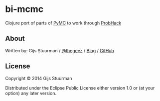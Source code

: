 # bi-mcmc

Clojure port of parts of [PyMC][PyMC] to work through [ProbHack] 

[PyMC]: https://github.com/pymc-devs/pymc
[ProbHack]: https://github.com/CamDavidsonPilon/Probabilistic-Programming-and-Bayesian-Methods-for-Hackers

## About

Written by:
Gijs Stuurman / [@thegeez][twt] / [Blog][blog] / [GitHub][github]

[twt]: http://twitter.com/thegeez
[blog]: http://thegeez.github.com
[github]: https://github.com/thegeez

## License

Copyright © 2014 Gijs Stuurman

Distributed under the Eclipse Public License either version 1.0 or (at
your option) any later version.
